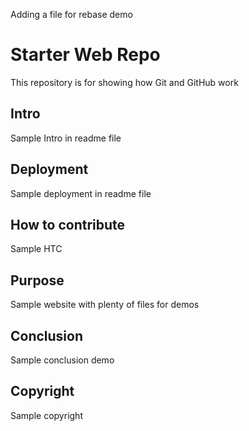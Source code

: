 Adding a file for rebase demo

# Starter Web Repo

This repository is for showing how Git and GitHub work

## Intro

Sample Intro in readme file


## Deployment

Sample deployment in readme file

## How to contribute

Sample HTC


## Purpose

Sample website with plenty of files for demos

## Conclusion

Sample conclusion demo

## Copyright

Sample copyright